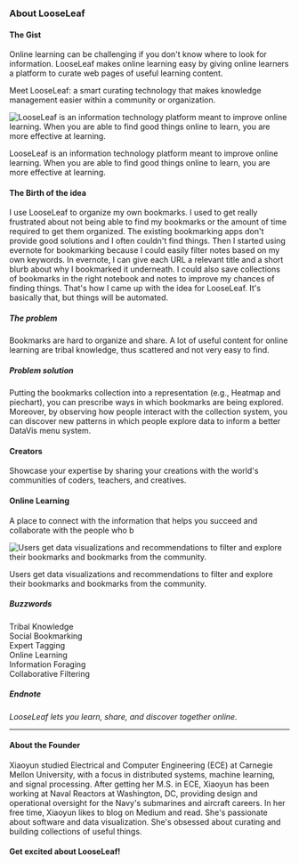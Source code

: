 ### About LooseLeaf
#### The Gist
Online learning can be challenging if you don't know where to look for information. LooseLeaf makes online learning easy by giving online learners a platform to curate web pages of useful learning content.

Meet LooseLeaf: a smart curating technology that makes knowledge management easier within a community or organization.

![LooseLeaf is an information technology platform meant to improve online learning. When you are able to find good things online to learn, you are more effective at learning.](https://scontent-ord1-1.xx.fbcdn.net/t31.0-8/13329376_1713575702250047_5670734746986427374_o.png)

LooseLeaf is an information technology platform meant to improve online learning. When you are able to find good things online to learn, you are more effective at learning.

#### The Birth of the idea
I use LooseLeaf to organize my own bookmarks. I used to get really frustrated about not being able to find my bookmarks or the amount of time required to get them organized. The existing bookmarking apps don't provide good solutions and I often couldn't find things. Then I started using evernote for bookmarking because I could easily filter notes based on my own keywords. In evernote, I can give each URL a relevant title and a short blurb about why I bookmarked it underneath. I could also save collections of bookmarks in the right notebook and notes to improve my chances of finding things. That's how I came up with the idea for LooseLeaf. It's basically that, but things will be automated.

##### The problem
Bookmarks are hard to organize and share. A lot of useful content for online learning are tribal knowledge, thus scattered and not very easy to find.

##### Problem solution
Putting the bookmarks collection into a representation (e.g., Heatmap and piechart), you can prescribe ways in which bookmarks are being explored. Moreover, by observing how people interact with the collection system, you can discover new patterns in which people explore data to inform a better DataVis menu system.


#### Creators
Showcase your expertise by sharing your creations with the world's communities of coders, teachers, and creatives.

#### Online Learning
A place to connect with the information that helps you succeed and collaborate with the people who b

![Users get data visualizations and recommendations to filter and explore their bookmarks and bookmarks from the community.](https://scontent-ord1-1.xx.fbcdn.net/t31.0-8/13584821_1725324291075188_6953786564116628510_o.jpg)

Users get data visualizations and recommendations to filter and explore their bookmarks and bookmarks from the community.


##### Buzzwords
<div class="chip">Tribal Knowledge</div>
<div class="chip">Social Bookmarking</div>
<div class="chip">Expert Tagging</div>
<div class="chip">Online Learning</div>
<div class="chip">Information Foraging</div>
<div class="chip">Collaborative Filtering</div>

##### Endnote
*LooseLeaf lets you learn, share, and discover together online.*

***
#### About the Founder
Xiaoyun studied Electrical and Computer Engineering (ECE) at Carnegie Mellon University, with a focus in distributed systems, machine learning, and signal processing. After getting her M.S. in ECE, Xiaoyun has been working at Naval Reactors at Washington, DC, providing design and operational oversight for the Navy's submarines and aircraft careers. In her free time, Xiaoyun likes to blog on Medium and read. She's passionate about software and data visualization. She's obsessed about curating and building collections of useful things.

#### Get excited about LooseLeaf!
